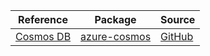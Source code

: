 | Reference | Package | Source |
|---|---|---|
|[Cosmos DB](cosmos-readme.md)|[azure-cosmos](https://pypi.org/project/azure-cosmos)|[GitHub](https://github.com/Azure/azure-sdk-for-python/blob/main/sdk/cosmos/azure-cosmos)|
